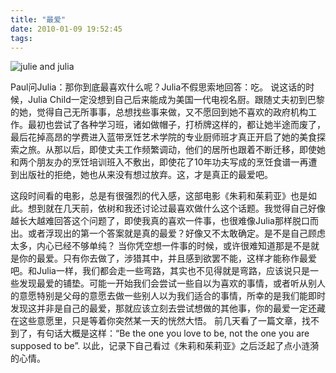 ```yaml
---
title: "最爱"
date: 2010-01-09 19:52:45
tags:
---
```


![julie and julia](../../../images/2010/julie_and_julia.jpg "julie and julia") 

Paul问Julia：那你到底最喜欢什么呢？Julia不假思索地回答：吃。 说这话的时候，Julia Child一定没想到自己后来能成为美国一代电视名厨。跟随丈夫初到巴黎的她，觉得自己无所事事，总想找些事来做，又不愿回到她不喜欢的政府机构工作。最初也尝试了各种学习班，诸如做帽子，打桥牌这样的，都让她半途而废了，最后花掉高昂的学费进入蓝带烹饪艺术学院的专业厨师班才真正开启了她的美食探索之旅。从那以后，即使丈夫工作频繁调动，他们的居所也跟着不断迁移，即使她和两个朋友办的烹饪培训班入不敷出，即使花了10年功夫写成的烹饪食谱一再遭到出版社的拒绝，她也从来没有想过放弃。这，才是真正的最爱吧。 

这段时间看的电影，总是有很强烈的代入感，这部电影《朱莉和茱莉亚》也是如此。想到就在几天前，依树和我还讨论过最喜欢做什么这个话题。我觉得自己好像越长大越难回答这个问题了，即使我真的喜欢一件事，也很难像Julia那样脱口而出。或者浮现出的第一个答案就是真的最爱？好像又不太敢确定。是不是自己顾虑太多，内心已经不够单纯？ 当你凭空想一件事的时候，或许很难知道那是不是就是你的最爱。只有你去做了，涉猎其中，并且感到欲罢不能，这样才能称作最爱吧。和Julia一样，我们都会走一些弯路，其实也不见得就是弯路，应该说只是一些发现最爱的铺垫。可能一开始我们会尝试一些自以为喜欢的事情，或者听从别人的意愿特别是父母的意愿去做一些别人以为我们适合的事情，所幸的是我们能即时发现这并非是自己的最爱，那就应该立刻去尝试想做的其他事，你的最爱一定还藏在这些意愿里，只是等着你突然某一天的恍然大悟。 前几天看了一篇文章，找不到了，有句话大概是这样：“Be the one you love to be, not the one you are supposed to be”. 以此，记录下自己看过《朱莉和茱莉亚》之后泛起了点小涟漪的心情。